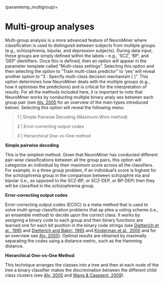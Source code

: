 (paramtemp_multigroup)=
# Multi-group analyses

Multi-group analysis is a more advanced feature of NeuroMiner where classification is used to distinguish between subjects from multiple groups (e.g., schizophrenia, bipolar, and depression subjects). During data input, these groups are simply defined within the labels – e.g., ’SCZ’, ’BP’, and ’DEP’ identifiers. Once this is defined, then an option will appear in the parameter template called ”Multi-class settings”. Selecting this option and then selecting the option to ”Train multi-class predictor” to ’yes’ will reveal another option to ”3 : Specify multi-class decision mechanism [ ]”. This option determines how NeuroMiner deals with the multiple groups (e.g., how it optimises the predictions) and is critical for the interpretation of results. For all the methods included here, it is important to note that NeuroMiner works by conducting multiple binary analy ses between each group pair (see [Aly,
2005](https://www.cs.utah.edu/~piyush/teaching/aly05multiclass.pdf) for an overview of the main types introduced below).
Selecting this option will reveal the following menu:

> 1 | Simple Pairwise Decoding (Maximum-Wins method)
>
> 2 | Error-correcting output codes
>
> 3 | Hierarchical One-vs-One method

**Simple pairwise decoding**

This is the simplest method. Given that NeuroMiner has conducted different pair-wise classifications between all the group pairs, this option will categorize an individual by their maximum score across all the classifiers. For example, in a three group problem, if an individual’s score is highest for the schizophrenia group in the comparison between schizophre nia and bipolar (i.e., as opposed to the SCZ-BP, or SCZ-DEP, or BP-DEP) then they will be classified in the schizophrenia group.

**Error-correcting output codes**

Error-correcting output codes (ECOC) is a meta-method that is used to solve multi-group classification problems that ap plies a voting scheme (i.e., an ensemble method) to decide upon the correct class. It works by assigning a binary code to each group and then binary functions are learned one for each bit position in the binary code strings (see [Dietterich et al.,
1995](http://www.jair.org/media/105/live-105-1426-jair.pdf) and
[Dietterich and Bakiri,
1995](https://pdfs.semanticscholar.org/a5d5/75c3515f62908815ce89bae5d4614b837cfa.pdf)
and [Kinderman et
al., 2000](http://citeseerx.ist.psu.edu/viewdoc/download?doi=10.1.1.31.6566&rep=rep1&type=pdf)
and for an overview see [Aly,
2005](https://www.cs.utah.edu/~piyush/teaching/aly05multiclass.pdf)). Optimal results are obtained by maximally separating the codes using a distance metric, such as the Hamming distance.

**Hierarchical One-vs-One Method**

This technique arranges the classes into a tree and then at each node of the tree a binary classifier makes the discrimination between the different child class clusters (see [Aly,
2005](https://www.cs.utah.edu/~piyush/teaching/aly05multiclass.pdf) and [Wang & Casasent, 2009](https://ieeexplore.ieee.org/document/5178670)).
